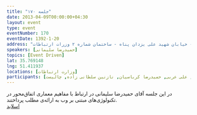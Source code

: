 ```yaml
---
title: "جلسه ۱۷۰"
date: 2013-04-09T00:00:00+04:30
layout: event
type: event
eventNumber: 170
eventDate: 1392-1-20
address: "خیابان ولیعصر - پایین تر از خیابان شهید وحید دستگردی (ظفر) - خیابان شهید علی یزدان پناه - ساختمان شماره ۲ وزرات ارتباطات"
speakers: [حمیدرضا سلیمانی]
topics: [Event Driven]
lat: 35.769148
lng: 51.411937
locations: [وزارت ارتباطات]
participants: [وحید فردی, محمد درویش, محمد افاضاتی, کوشا اسماعیل پور, امین آسوده, وحید معانی, علی سلیمانی, امید پور هادی, نیما جلالی, علیرضا کلهری, رضا سامعی, مهدی صالحی, حمیدرضا سلیمانی, مریم لاهیجانی, رها فرخی, اعظم کیماسی, اعظم بهرامی, سید مجید عظیمی, سعید وایقانی, شیوا محمدی, سعید ابراهیمی, ادوین بابومیان, علی رستمی, وحید امدادی, سروش رحمانی, احمد صوفی, امین عجمی, سمانه شاه محمدی, زهرا اصلانی, نسترن محمودیار, محمد نیک نام (دانیال), قاسم خیابانی, کریم احمدی, بهروز شعبانی, سید محمد مسعود صدرنژاد, محسن رشیدی, پویا جوان بخت, مازیار سجودیان, عطا الله فتاحی, محمد جعفر مشهدی ابراهیم, محمد نظارات, رضا علیزاده مجد, سعید شهنازی, محمد دماوندی, احسان نظامی, عرفان امیدفر, داریوش نصیرپور, دانیال بهزادی, بهار سهاله, الهه صمیمی, امید خسروجردی, مهدی عبدالصالحی, صادق نقاش زاده, فرهاد باقری, محمدرضا کمالی‌فرد, ابتسام آخرتی, علیرضا تیموریان, سیاوش صفی, بهنام بهجت مرندی, بهنام توکلی کرمانی, مصطفی میرموسوی, اشکان قاسمی, ایریکس, جادی, عیسی حکمت, یه انقلابی, سید علی حسینی, امیر حسنی, پویان میرتپور, محمد جهانگیری, حمید نعیمی, محمد حسین زارعی, علی عربی, حمیدرضا کرباسیان, نازنین سلطانی زاده, چالیست]
---
```

در این جلسه آقای حمیدرضا سلیمانی در ارتباط با مفاهیم معماری اتفاق‌محور در تکنولوژی‌های مبتنی بر وب به ارائه‌ی مطلب پرداختند.  
[اسلاید](/events/presentations/170/event_driven.pdf)  